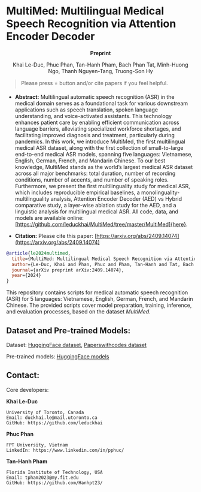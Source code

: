 # MultiMed: Multilingual Medical Speech Recognition via Attention Encoder Decoder

**<div align="center">Preprint</div>**

<div align="center">Khai Le-Duc, Phuc Phan, Tan-Hanh Pham, Bach Phan Tat, Minh-Huong Ngo, Thanh Nguyen-Tang, Truong-Son Hy</div>


> Please press ⭐ button and/or cite papers if you feel helpful.

* **Abstract:**
Multilingual automatic speech recognition (ASR) in the medical domain serves as a foundational task for various downstream applications such as speech translation, spoken language understanding, and voice-activated assistants. This technology enhances patient care by enabling efficient communication across language barriers, alleviating specialized workforce shortages, and facilitating improved diagnosis and treatment, particularly during pandemics. In this work, we introduce MultiMed, the first multilingual medical ASR dataset, along with the first collection of small-to-large end-to-end medical ASR models, spanning five languages: Vietnamese, English, German, French, and Mandarin Chinese. To our best knowledge, MultiMed stands as the world’s largest medical ASR dataset across all major benchmarks: total duration, number of recording conditions, number of accents, and number of speaking roles. Furthermore, we present the first multilinguality study for medical ASR, which includes reproducible empirical baselines, a monolinguality-multilinguality analysis, Attention Encoder Decoder (AED) vs Hybrid comparative study, a layer-wise ablation study for the AED, and a linguistic analysis for multilingual medical ASR. All code, data, and models are available online: [https://github.com/leduckhai/MultiMed/tree/master/MultiMed]{here}.

* **Citation:**
Please cite this paper: [https://arxiv.org/abs/2409.14074](https://arxiv.org/abs/2409.14074)

``` bibtex
@article{le2024multimed,
  title={MultiMed: Multilingual Medical Speech Recognition via Attention Encoder Decoder},
  author={Le-Duc, Khai and Phan, Phuc and Pham, Tan-Hanh and Tat, Bach Phan and Ngo, Minh-Huong and Hy, Truong-Son},
  journal={arXiv preprint arXiv:2409.14074},
  year={2024}
}
```

This repository contains scripts for medical automatic speech recognition (ASR) for 5 languages: Vietnamese, English, German, French, and Mandarin Chinese. 
The provided scripts cover model preparation, training, inference, and evaluation processes, based on the dataset *MultiMed*.

## Dataset and Pre-trained Models:

Dataset: [HuggingFace dataset](https://huggingface.co/datasets/leduckhai/MultiMed), [Paperswithcodes dataset](https://paperswithcode.com/dataset/multimed)

Pre-trained models: [HuggingFace models](https://huggingface.co/leduckhai/MultiMed)

## Contact:

Core developers:

**Khai Le-Duc**
```
University of Toronto, Canada
Email: duckhai.le@mail.utoronto.ca
GitHub: https://github.com/leduckhai
```

**Phuc Phan**
```
FPT University, Vietnam
LinkedIn: https://www.linkedin.com/in/pphuc/
```

**Tan-Hanh Pham**
```
Florida Institute of Technology, USA
Email: tpham2023@my.fit.edu
GitHub: https://github.com/Hanhpt23/
```
